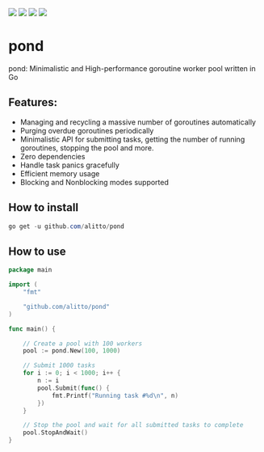 <a title="Build Status" target="_blank" href="https://travis-ci.com/alitto/pond"><img src="https://travis-ci.com/alitto/pond.svg?branch=master&status=passed"></a>
<a title="Codecov" target="_blank" href="https://codecov.io/gh/alitto/pond"><img src="https://codecov.io/gh/alitto/pond/branch/master/graph/badge.svg"></a>
<a title="Release" target="_blank" href="https://github.com/alitto/pond/releases"><img src="https://img.shields.io/github/v/release/alitto/pond"></a>
<a title="Go Report Card" target="_blank" href="https://goreportcard.com/report/github.com/alitto/pond"><img src="https://goreportcard.com/badge/github.com/alitto/pond"></a>

# pond
pond: Minimalistic and High-performance goroutine worker pool written in Go

## Features:

- Managing and recycling a massive number of goroutines automatically
- Purging overdue goroutines periodically
- Minimalistic API for submitting tasks, getting the number of running goroutines, stopping the pool and more.
- Zero dependencies
- Handle task panics gracefully
- Efficient memory usage
- Blocking and Nonblocking modes supported

## How to install

```powershell
go get -u github.com/alitto/pond
```

## How to use

``` go
package main

import (
	"fmt"

	"github.com/alitto/pond"
)

func main() {

	// Create a pool with 100 workers
	pool := pond.New(100, 1000)

	// Submit 1000 tasks
	for i := 0; i < 1000; i++ {
		n := i
		pool.Submit(func() {
			fmt.Printf("Running task #%d\n", n)
		})
	}

	// Stop the pool and wait for all submitted tasks to complete
	pool.StopAndWait()
}
```